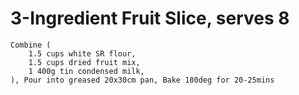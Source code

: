 3-Ingredient Fruit Slice, serves 8
==================================

    Combine (
        1.5 cups white SR flour,
        1.5 cups dried fruit mix,
        1 400g tin condensed milk,
    ), Pour into greased 20x30cm pan, Bake 180deg for 20-25mins

